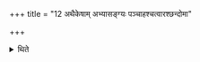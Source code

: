 +++
title = "12 अथैकेषाम् अभ्यासङ्ग्यः पञ्चाहश्चत्वारश्छन्दोमा"

+++

<details><summary>थिते</summary>

12. According to some (the days in it are as follows): Abhyāsaṅgya-five-day-period, four Chandoma-days, Mahāvrata-day and a Viśvajit performed as an Atirātra with all the Pr̥ṣṭhas.  
</details>
